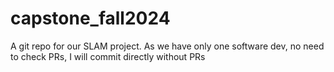 # capstone_fall2024
A git repo for our SLAM project.
As we have only one software dev, no need to check PRs, I will commit directly without PRs
